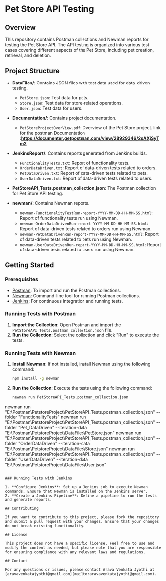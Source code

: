 
# Pet Store API Testing

## Overview

This repository contains Postman collections and Newman reports for testing the Pet Store API. The API testing is organized into various test cases covering different aspects of the Pet Store, including pet creation, retrieval, and deletion.

## Project Structure

- **DataFiles/**: Contains JSON files with test data used for data-driven testing.
  - `PetStore.json`: Test data for pets.
  - `Store.json`: Test data for store-related operations.
  - `User.json`: Test data for users.

- **Documentation/**: Contains project documentation.
  - `PetStoreProjectOverView.pdf`: Overview of the Pet Store project.
link for the postman Documentation :**https://documenter.getpostman.com/view/28929346/2sAXjSyTm2**



- **JenkinsReport/**: Contains reports generated from Jenkins builds.
  - `FunctionalityTests.txt`: Report of functionality tests.
  - `OrderDataDriven.txt`: Report of data-driven tests related to orders.
  - `PetDataDriven.txt`: Report of data-driven tests related to pets.
  - `UserDataDriven.txt`: Report of data-driven tests related to users.

- **PetStoreAPI_Tests.postman_collection.json**: The Postman collection for Pet Store API testing.

- **newman/**: Contains Newman reports.
  - `newman-FunctionalityTestRun-report-YYYY-MM-DD-HH-MM-SS.html`: Report of functionality tests run using Newman.
  - `newman-OrderDataDrivenRun-report-YYYY-MM-DD-HH-MM-SS.html`: Report of data-driven tests related to orders run using Newman.
  - `newman-PetDataDrivenRun-report-YYYY-MM-DD-HH-MM-SS.html`: Report of data-driven tests related to pets run using Newman.
  - `newman-UserDataDrivenRun-report-YYYY-MM-DD-HH-MM-SS.html`: Report of data-driven tests related to users run using Newman.

## Getting Started

### Prerequisites

- [Postman](https://www.postman.com/downloads/): To import and run the Postman collections.
- [Newman](https://github.com/postmanlabs/newman): Command-line tool for running Postman collections.
- [Jenkins](https://www.jenkins.io/): For continuous integration and running tests.

### Running Tests with Postman

1. **Import the Collection**: Open Postman and import the `PetStoreAPI_Tests.postman_collection.json` file.
2. **Run the Collection**: Select the collection and click "Run" to execute the tests.

### Running Tests with Newman

1. **Install Newman**: If not installed, install Newman using the following command:
   ```sh
   npm install -g newman

   ```
2. **Run the Collection**: Execute the tests using the following command:
   ```sh
   newman run PetStoreAPI_Tests.postman_collection.json
newman run "E:\Postman\PetstoreProject\PetStoreAPI_Tests.postman_collection.json" --folder  "FunctionalityTests" 
newman run "E:\Postman\PetstoreProject\PetStoreAPI_Tests.postman_collection.json" --folder  "Pet_DataDriven"  --iteration-data "E:\Postman\PetstoreProject\DataFiles\PetStore.json"
newman run "E:\Postman\PetstoreProject\PetStoreAPI_Tests.postman_collection.json" --folder  "OrderDataDriven"  --iteration-data "E:\Postman\PetstoreProject\DataFiles\Store.json" 
newman run "E:\Postman\PetstoreProject\PetStoreAPI_Tests.postman_collection.json" --folder  "UserDataDriven"  --iteration-data "E:\Postman\PetstoreProject\DataFiles\User.json"


   ```

### Running Tests with Jenkins

1. **Configure Jenkins**: Set up a Jenkins job to execute Newman commands. Ensure that Newman is installed on the Jenkins server.
2. **Create a Jenkins Pipeline**: Define a pipeline to run the tests and generate reports.

## Contributing

If you want to contribute to this project, please fork the repository and submit a pull request with your changes. Ensure that your changes do not break existing functionality.

## License

This project does not have a specific license. Feel free to use and modify the content as needed, but please note that you are responsible for ensuring compliance with any relevant laws and regulations.

## Contact

For any questions or issues, please contact Arava Venkata Jyothi at [aravavenkatajyothi@gmail.com](mailto:aravavenkatajyothi@gmail.com).
```
